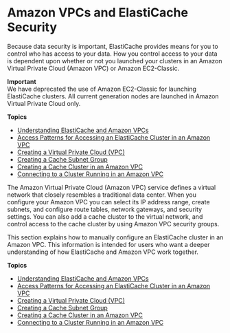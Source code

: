 # Amazon VPCs and ElastiCache Security<a name="VPCs"></a>

Because data security is important, ElastiCache provides means for you to control who has access to your data\. How you control access to your data is dependent upon whether or not you launched your clusters in an Amazon Virtual Private Cloud \(Amazon VPC\) or Amazon EC2\-Classic\.

**Important**  
We have deprecated the use of Amazon EC2\-Classic for launching ElastiCache clusters\. All current generation nodes are launched in Amazon Virtual Private Cloud only\.

**Topics**
+ [Understanding ElastiCache and Amazon VPCs](VPCs.EC.md)
+ [Access Patterns for Accessing an ElastiCache Cluster in an Amazon VPC](elasticache-vpc-accessing.md)
+ [Creating a Virtual Private Cloud \(VPC\)](VPCs.CreatingVPC.md)
+ [Creating a Cache Subnet Group](VPCs.CreatingSubnetGroup.md)
+ [Creating a Cache Cluster in an Amazon VPC](VPCs.CreatingCacheCluster.md)
+ [Connecting to a Cluster Running in an Amazon VPC](VPCs.Connecting.md)

The Amazon Virtual Private Cloud \(Amazon VPC\) service defines a virtual network that closely resembles a traditional data center\. When you configure your Amazon VPC you can select its IP address range, create subnets, and configure route tables, network gateways, and security settings\. You can also add a cache cluster to the virtual network, and control access to the cache cluster by using Amazon VPC security groups\. 

This section explains how to manually configure an ElastiCache cluster in an Amazon VPC\. This information is intended for users who want a deeper understanding of how ElastiCache and Amazon VPC work together\.

**Topics**
+ [Understanding ElastiCache and Amazon VPCs](VPCs.EC.md)
+ [Access Patterns for Accessing an ElastiCache Cluster in an Amazon VPC](elasticache-vpc-accessing.md)
+ [Creating a Virtual Private Cloud \(VPC\)](VPCs.CreatingVPC.md)
+ [Creating a Cache Subnet Group](VPCs.CreatingSubnetGroup.md)
+ [Creating a Cache Cluster in an Amazon VPC](VPCs.CreatingCacheCluster.md)
+ [Connecting to a Cluster Running in an Amazon VPC](VPCs.Connecting.md)
